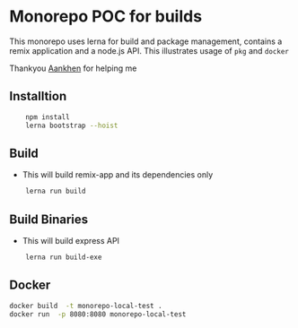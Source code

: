 # Monorepo POC for builds

This monorepo uses lerna for build and package management, contains a remix application and a node.js API.
This illustrates usage of `pkg` and `docker` 

Thankyou [Aankhen](https://github.com/Aankhen) for helping me 

## Installtion

```bash
    npm install
    lerna bootstrap --hoist
```

## Build

- This will build remix-app and its dependencies only

```bash
    lerna run build
```

## Build Binaries

- This will build express API

```bash
    lerna run build-exe
```

## Docker

```bash
docker build  -t monorepo-local-test .
docker run  -p 8080:8080 monorepo-local-test
```
